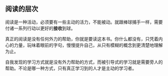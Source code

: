 ## 阅读的层次

阅读是一种活动，必须要有一些主动的活力，不能被动。就跟棒球捕手一样，需要付诸一系列行动以更好的**接收**到球。

真正的阅读是没有任何外力的帮助，你就是要读这本书。你什么都没有，只凭着内心的力量，玩味着眼前的字句，慢慢提升自己，从只有模糊的概念到更清楚地理解为止。

自我发现的学习方式就是没有外力帮助的方式，而被引导式的学习就是需要旁人的帮助。不论是哪一种方式，只有真正学习到的人才是主动的学习者。